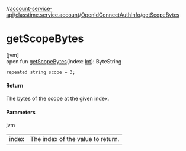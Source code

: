 //[account-service-api](../../../index.md)/[classtime.service.account](../index.md)/[OpenIdConnectAuthInfo](index.md)/[getScopeBytes](get-scope-bytes.md)

# getScopeBytes

[jvm]\
open fun [getScopeBytes](get-scope-bytes.md)(index: [Int](https://kotlinlang.org/api/latest/jvm/stdlib/kotlin/-int/index.html)): ByteString

`repeated string scope = 3;`

#### Return

The bytes of the scope at the given index.

#### Parameters

jvm

| | |
|---|---|
| index | The index of the value to return. |

